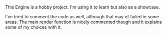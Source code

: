 
This Engine is a hobby project. I'm using it to learn but also as a showcase.


I've tried to comment the code as well, although that may of failed in some areas. 
The main render function is nicely commented though and it explains some of my choices with it. 